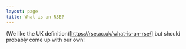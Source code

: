 ```yaml
---
layout: page
title: What is an RSE?
---
```


(We like the UK definition)[https://rse.ac.uk/what-is-an-rse/] but should probably come up with our own!
